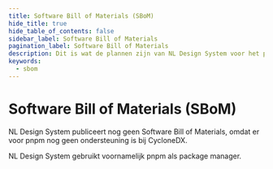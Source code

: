 ```yaml
---
title: Software Bill of Materials (SBoM)
hide_title: true
hide_table_of_contents: false
sidebar_label: Software Bill of Materials
pagination_label: Software Bill of Materials
description: Dit is wat de plannen zijn van NL Design System voor het publiceren van een Software Bill of Materials.
keywords:
  - sbom
---
```


# Software Bill of Materials (SBoM)

NL Design System publiceert nog geen Software Bill of Materials, omdat er voor pnpm nog geen ondersteuning is bij CycloneDX.

NL Design System gebruikt voornamelijk pnpm als package manager.
